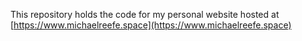 This repository holds the code for my personal website hosted at [https://www.michaelreefe.space](https://www.michaelreefe.space)
